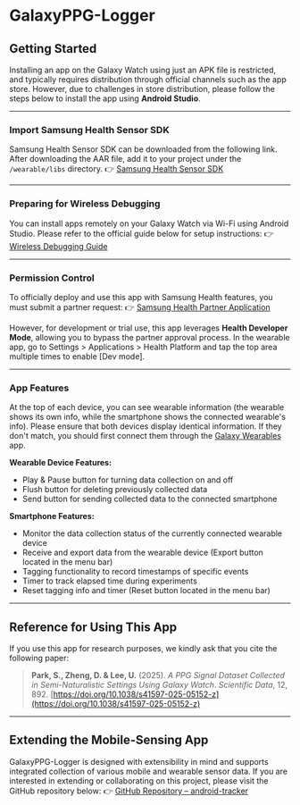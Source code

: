 # GalaxyPPG-Logger

## Getting Started

Installing an app on the Galaxy Watch using just an APK file is restricted, and typically requires distribution through official channels such as the app store.
However, due to challenges in store distribution, please follow the steps below to install the app using **Android Studio**.

---

### Import Samsung Health Sensor SDK

Samsung Health Sensor SDK can be downloaded from the following link.
After downloading the AAR file, add it to your project under the `/wearable/libs` directory.
👉 [Samsung Health Sensor SDK](https://developer.samsung.com/health/sensor/overview.html)

---

### Preparing for Wireless Debugging

You can install apps remotely on your Galaxy Watch via Wi-Fi using Android Studio.
Please refer to the official guide below for setup instructions:
👉 [Wireless Debugging Guide](https://developer.android.com/training/wearables/get-started/debugging?hl=ko)

---

### Permission Control

To officially deploy and use this app with Samsung Health features, you must submit a partner request:
👉 [Samsung Health Partner Application](https://developer.samsung.com/SHealth/partner/MzgxNjUw)

However, for development or trial use, this app leverages **Health Developer Mode**, allowing you to bypass the partner approval process. In the wearable app, go to Settings > Applications > Health Platform and tap the top area multiple times to enable [Dev mode].

---

### App Features

At the top of each device, you can see wearable information (the wearable shows its own info, while the smartphone shows the connected wearable's info). Please ensure that both devices display identical information. If they don't match, you should first connect them through the [Galaxy Wearables](https://play.google.com/store/apps/details?id=com.samsung.android.app.watchmanager&pli=1) app.

**Wearable Device Features:**
- Play & Pause button for turning data collection on and off
- Flush button for deleting previously collected data
- Send button for sending collected data to the connected smartphone

**Smartphone Features:**
- Monitor the data collection status of the currently connected wearable device
- Receive and export data from the wearable device (Export button located in the menu bar)
- Tagging functionality to record timestamps of specific events
- Timer to track elapsed time during experiments
- Reset tagging info and timer (Reset button located in the menu bar)

---

## Reference for Using This App

If you use this app for research purposes, we kindly ask that you cite the following paper:

> **Park, S., Zheng, D. & Lee, U.** (2025).
> *A PPG Signal Dataset Collected in Semi-Naturalistic Settings Using Galaxy Watch*.
> *Scientific Data*, 12, 892. [https://doi.org/10.1038/s41597-025-05152-z](https://doi.org/10.1038/s41597-025-05152-z)

---

## Extending the Mobile-Sensing App

GalaxyPPG-Logger is designed with extensibility in mind and supports integrated collection of various mobile and wearable sensor data.
If you are interested in extending or collaborating on this project, please visit the GitHub repository below:
👉 [GitHub Repository – android-tracker](https://github.com/Kaist-ICLab/android-tracker)

